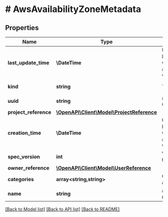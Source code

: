 # # AwsAvailabilityZoneMetadata

## Properties

Name | Type | Description | Notes
------------ | ------------- | ------------- | -------------
**last_update_time** | **\DateTime** | UTC date and time in RFC-3339 format when aws_availability_zone was last updated | [optional] [readonly]
**kind** | **string** | The kind name | [readonly] [default to 'aws_availability_zone']
**uuid** | **string** | aws_availability_zone uuid | [optional]
**project_reference** | [**\OpenAPI\Client\Model\ProjectReference**](ProjectReference.md) |  | [optional]
**creation_time** | **\DateTime** | UTC date and time in RFC-3339 format when aws_availability_zone was created | [optional] [readonly]
**spec_version** | **int** | Version number of the latest spec. | [optional]
**owner_reference** | [**\OpenAPI\Client\Model\UserReference**](UserReference.md) |  | [optional]
**categories** | **array<string,string>** | Categories for the aws_availability_zone | [optional]
**name** | **string** | aws_availability_zone name | [optional] [readonly]

[[Back to Model list]](../../README.md#models) [[Back to API list]](../../README.md#endpoints) [[Back to README]](../../README.md)
